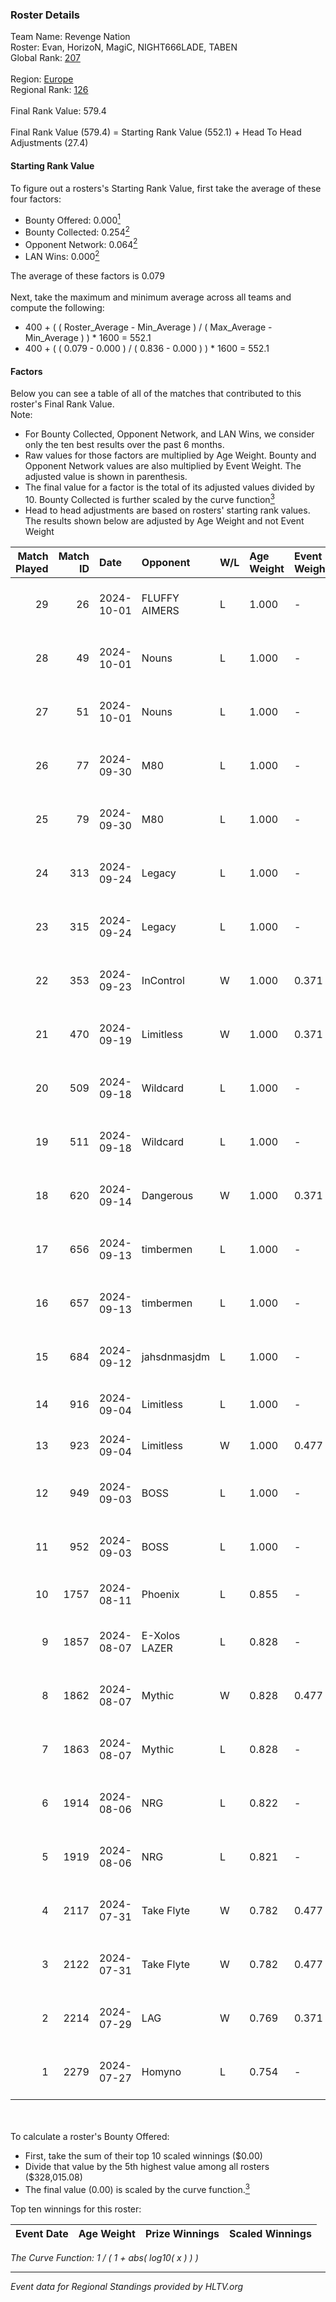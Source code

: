 ### Roster Details<br />
Team Name: Revenge Nation<br />
Roster: Evan, HorizoN, MagiC, NIGHT666LADE, TABEN<br />
Global Rank: [207](../../standings_global_2024_10_02.md)<br />
<br />
Region: [Europe]( ../../standings_europe_2024_10_02.md)<br />
Regional Rank: [126]( ../../standings_europe_2024_10_02.md)<br />
<br />
Final Rank Value:  579.4<br />
<br />
Final Rank Value (579.4) = Starting Rank Value (552.1) + Head To Head Adjustments (27.4)<br />

#### Starting Rank Value<br />
To figure out a rosters's Starting Rank Value, first take the average of these four factors:<br />
- Bounty Offered: 0.000[<sup>1</sup>](#table2)
- Bounty Collected: 0.254[<sup>2</sup>](#table1)
- Opponent Network: 0.064[<sup>2</sup>](#table1)
- LAN Wins: 0.000[<sup>2</sup>](#table1)

The average of these factors is 0.079<br />
<br />
Next, take the maximum and minimum average across all teams and compute the following:<br />
- 400 + ( ( Roster_Average - Min_Average ) / ( Max_Average - Min_Average ) ) * 1600 = 552.1
- 400 + ( ( 0.079 - 0.000 ) / ( 0.836 - 0.000 ) ) * 1600 = 552.1


#### Factors<br />
Below you can see a table of all of the matches that contributed to this roster's Final Rank Value.<br />
Note:<br />

- For Bounty Collected, Opponent Network, and LAN Wins, we consider only the ten best results over the past 6 months.
- Raw values for those factors are multiplied by Age Weight. Bounty and Opponent Network values are also multiplied by Event Weight. The adjusted value is shown in parenthesis.
- The final value for a factor is the total of its adjusted values divided by 10. Bounty Collected is further scaled by the curve function[<sup>3</sup>](#curveFunction)
- Head to head adjustments are based on rosters' starting rank values. The results shown below are adjusted by Age Weight and not Event Weight
<span id="table1"></span><br />


| Match Played | Match ID | Date       | Opponent      | W/L | Age Weight | Event Weight | Bounty Collected | Opponent Network | LAN Wins  | H2H Adj. | Roster                                      |
| -: | -: | :- | :- | :- | :- | :- | :- | :- | :- | -: | :- |
|           29 |       26 | 2024-10-01 | FLUFFY AIMERS | L   | 1.000      | -            | -                | -                | -         |    -5.93 | Evan, HorizoN, MagiC, NIGHT666LADE, TABEN   |
|           28 |       49 | 2024-10-01 | Nouns         | L   | 1.000      | -            | -                | -                | -         |    -2.54 | Evan, HorizoN, MagiC, NIGHT666LADE, TABEN   |
|           27 |       51 | 2024-10-01 | Nouns         | L   | 1.000      | -            | -                | -                | -         |    -2.61 | Evan, HorizoN, MagiC, NIGHT666LADE, TABEN   |
|           26 |       77 | 2024-09-30 | M80           | L   | 1.000      | -            | -                | -                | -         |    -0.58 | Evan, HorizoN, MagiC, NIGHT666LADE, TABEN   |
|           25 |       79 | 2024-09-30 | M80           | L   | 1.000      | -            | -                | -                | -         |    -0.58 | Evan, HorizoN, MagiC, NIGHT666LADE, TABEN   |
|           24 |      313 | 2024-09-24 | Legacy        | L   | 1.000      | -            | -                | -                | -         |    -1.93 | Evan, HorizoN, MagiC, NIGHT666LADE, TABEN   |
|           23 |      315 | 2024-09-24 | Legacy        | L   | 1.000      | -            | -                | -                | -         |    -1.97 | Evan, HorizoN, MagiC, NIGHT666LADE, TABEN   |
|           22 |      353 | 2024-09-23 | InControl     | W   | 1.000      | 0.371        | 0.010 (0.004)    | 0.155 (0.057)    | 0 (0.000) |    18.59 | Evan, HorizoN, MagiC, NIGHT666LADE, TABEN   |
|           21 |      470 | 2024-09-19 | Limitless     | W   | 1.000      | 0.371        | 0.003 (0.001)    | 0.236 (0.087)    | 0 (0.000) |    19.98 | Evan, HorizoN, MagiC, NIGHT666LADE, TABEN   |
|           20 |      509 | 2024-09-18 | Wildcard      | L   | 1.000      | -            | -                | -                | -         |    -1.15 | Evan, HorizoN, MagiC, NIGHT666LADE, TABEN   |
|           19 |      511 | 2024-09-18 | Wildcard      | L   | 1.000      | -            | -                | -                | -         |    -1.17 | Evan, HorizoN, MagiC, NIGHT666LADE, TABEN   |
|           18 |      620 | 2024-09-14 | Dangerous     | W   | 1.000      | 0.371        | 0.000 (0.000)    | 0.000 (0.000)    | 0 (0.000) |     9.15 | Evan, HorizoN, MagiC, NIGHT666LADE, TABEN   |
|           17 |      656 | 2024-09-13 | timbermen     | L   | 1.000      | -            | -                | -                | -         |    -3.23 | Evan, HorizoN, MagiC, NIGHT666LADE, TABEN   |
|           16 |      657 | 2024-09-13 | timbermen     | L   | 1.000      | -            | -                | -                | -         |    -3.34 | Evan, HorizoN, MagiC, NIGHT666LADE, TABEN   |
|           15 |      684 | 2024-09-12 | jahsdnmasjdm  | L   | 1.000      | -            | -                | -                | -         |   -18.06 | Evan, HorizoN, MagiC, NIGHT666LADE, TABEN   |
|           14 |      916 | 2024-09-04 | Limitless     | L   | 1.000      | -            | -                | -                | -         |   -13.02 | karrigod, MagiC, NIGHT666LADE, TABEN, xam   |
|           13 |      923 | 2024-09-04 | Limitless     | W   | 1.000      | 0.477        | 0.003 (0.001)    | 0.236 (0.113)    | 0 (0.000) |    18.73 | karrigod, MagiC, NIGHT666LADE, TABEN, xam   |
|           12 |      949 | 2024-09-03 | BOSS          | L   | 1.000      | -            | -                | -                | -         |    -6.73 | dantemoren, MagiC, NIGHT666LADE, TABEN, xam |
|           11 |      952 | 2024-09-03 | BOSS          | L   | 1.000      | -            | -                | -                | -         |    -7.15 | dantemoren, MagiC, NIGHT666LADE, TABEN, xam |
|           10 |     1757 | 2024-08-11 | Phoenix       | L   | 0.855      | -            | -                | -                | -         |   -10.81 | karrigod, MagiC, NIGHT666LADE, TABEN, xam   |
|            9 |     1857 | 2024-08-07 | E-Xolos LAZER | L   | 0.828      | -            | -                | -                | -         |    -6.70 | MagiC, NIGHT666LADE, S0ph3R, TABEN, xam     |
|            8 |     1862 | 2024-08-07 | Mythic        | W   | 0.828      | 0.477        | 0.005 (0.002)    | 0.294 (0.116)    | 0 (0.000) |    18.21 | MagiC, NIGHT666LADE, S0ph3R, TABEN, xam     |
|            7 |     1863 | 2024-08-07 | Mythic        | L   | 0.828      | -            | -                | -                | -         |    -7.69 | MagiC, NIGHT666LADE, S0ph3R, TABEN, xam     |
|            6 |     1914 | 2024-08-06 | NRG           | L   | 0.822      | -            | -                | -                | -         |    -2.53 | MagiC, NIGHT666LADE, S0ph3R, TABEN, xam     |
|            5 |     1919 | 2024-08-06 | NRG           | L   | 0.821      | -            | -                | -                | -         |    -2.59 | MagiC, NIGHT666LADE, S0ph3R, TABEN, xam     |
|            4 |     2117 | 2024-07-31 | Take Flyte    | W   | 0.782      | 0.477        | 0.004 (0.002)    | 0.261 (0.097)    | 0 (0.000) |    17.50 | MagiC, NIGHT666LADE, S0ph3R, TABEN, xam     |
|            3 |     2122 | 2024-07-31 | Take Flyte    | W   | 0.782      | 0.477        | 0.004 (0.002)    | 0.261 (0.097)    | 0 (0.000) |    18.48 | MagiC, NIGHT666LADE, S0ph3R, TABEN, xam     |
|            2 |     2214 | 2024-07-29 | LAG           | W   | 0.769      | 0.371        | 0.000 (0.000)    | 0.261 (0.074)    | 0 (0.000) |    16.16 | MagiC, NIGHT666LADE, S0ph3R, TABEN, xam     |
|            1 |     2279 | 2024-07-27 | Homyno        | L   | 0.754      | -            | -                | -                | -         |    -9.14 | MagiC, NIGHT666LADE, S0ph3R, TABEN, xam     |

<br />
<span id="table2"></span><br />
To calculate a roster's Bounty Offered:<br />

- First, take the sum of their top 10 scaled winnings ($0.00)
- Divide that value by the 5th highest value among all rosters ($328,015.08)
- The final value (0.00) is scaled by the curve function.[<sup>3</sup>](#curveFunction)

Top ten winnings for this roster:<br />

| Event Date | Age Weight | Prize Winnings | Scaled Winnings |
| :- | -: | :- | :- |


<span id="curveFunction"></span>_The Curve Function: 1 / ( 1 + abs( log10( x ) ) )_<br />

---
_Event data for Regional Standings provided by HLTV.org_<br />
